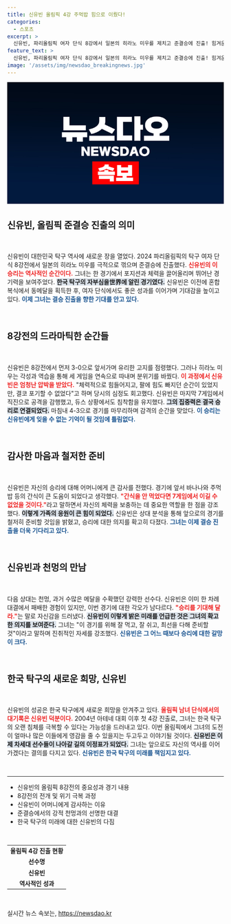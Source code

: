 ```yaml
---
title: 신유빈 올림픽 4강 주먹밥 힘으로 이뤘다!
categories:
  - 스포츠
excerpt: >
  신유빈, 파리올림픽 여자 단식 8강에서 일본의 히라노 미우를 제치고 준결승에 진출! 힘겨운 접전 끝에 눈물의 승리를 맛본 그는 20년 만의 메달 기대감을 높이고 있다. 다음 상대는 세계 4위 중국의 천멍, 과연 신유빈은 승리를 거둘 수 있을까?
feature_text: >
  신유빈, 파리올림픽 여자 단식 8강에서 일본의 히라노 미우를 제치고 준결승에 진출! 힘겨운 접전 끝에 눈물의 승리를 맛본 그는 20년 만의 메달 기대감을 높이고 있다. 다음 상대는 세계 4위 중국의 천멍, 과연 신유빈은 승리를 거둘 수 있을까?
image: '/assets/img/newsdao_breakingnews.jpg'
---
```


<p><img src="/assets/img/newsdao_breakingnews.jpg" alt="pcversion 속보" /></p>

<h2 data-ke-size="size26">신유빈, 올림픽 준결승 진출의 의미</h2>

<p data-ke-size="size16">&nbsp;</p>

<p>신유빈이 대한민국 탁구 역사에 새로운 장을 열었다. 2024 파리올림픽의 탁구 여자 단식 8강전에서 일본의 히라노 미우를 극적으로 꺾으며 준결승에 진출했다. <b><span style="color: #ee2323;">신유빈의 이 승리는 역사적인 순간이다.</span></b> 그녀는 한 경기에서 포지션과 체력을 끌어올리며 뛰어난 경기력을 보여주었다. <b><span style="background-color: #21538527;">한국 탁구의 자부심을世界에 알린 경기였다.</span></b> 신유빈은 이전에 혼합복식에서 동메달을 획득한 후, 여자 단식에서도 좋은 성과를 이어가며 기대감을 높이고 있다. <b><span style="color: #1a5490;">이제 그녀는 결승 진출을 향한 기대를 안고 있다.</span></b></p>

<p data-ke-size="size16">&nbsp;</p>

<h2 data-ke-size="size26">8강전의 드라마틱한 순간들</h2>

<p data-ke-size="size16">&nbsp;</p>

<p>신유빈은 8강전에서 먼저 3-0으로 앞서가며 유리한 고지를 점령했다. 그러나 히라노 미우는 각성과 역습을 통해 세 게임을 연속으로 따내며 분위기를 바꿨다. <b><span style="color: #ee2323;">이 과정에서 신유빈은 엄청난 압박을 받았다.</span></b> "체력적으로 힘들어지고, 팔에 힘도 빠지던 순간이 있었지만, 결코 포기할 수 없었다"고 하며 당시의 심정도 회고했다. 신유빈은 마지막 7게임에서 직진으로 공격을 감행했고, 듀스 상황에서도 침착함을 유지했다. <b><span style="background-color: #21538527;">그의 집중력은 결국 승리로 연결되었다.</span></b> 마침내 4-3으로 경기를 마무리하며 감격의 순간을 맞았다. <b><span style="color: #1a5490;">이 승리는 신유빈에게 잊을 수 없는 기억이 될 것임에 틀림없다.</span></b></p>

<p data-ke-size="size16">&nbsp;</p>

<h2 data-ke-size="size26">감사한 마음과 철저한 준비</h2>

<p data-ke-size="size16">&nbsp;</p>

<p>신유빈은 자신의 승리에 대해 어머니에게 큰 감사를 전했다. 경기에 앞서 바나나와 주먹밥 등의 간식이 큰 도움이 되었다고 생각했다. <b><span style="color: #ee2323;">"간식을 안 먹었다면 7게임에서 이길 수 없었을 것이다."</span></b>라고 말하면서 자신의 체력을 보충하는 데 중요한 역할을 한 점을 강조했다. <b><span style="background-color: #21538527;">이렇게 가족의 응원이 큰 힘이 되었다.</span></b> 신유빈은 상대 분석을 통해 앞으로의 경기를 철저히 준비할 것임을 밝혔고, 승리에 대한 의지를 확고히 다졌다. <b><span style="color: #1a5490;">그녀는 이제 결승 진출을 더욱 기다리고 있다.</span></b></p>

<p data-ke-size="size16">&nbsp;</p>

<h2 data-ke-size="size26">신유빈과 천멍의 만남</h2>

<p data-ke-size="size16">&nbsp;</p>

<p>다음 상대는 천멍, 과거 수많은 메달을 수확했던 강력한 선수다. 신유빈은 이미 한 차례 대결에서 패배한 경험이 있지만, 이번 경기에 대한 각오가 남다르다. <b><span style="color: #ee2323;">"승리를 기대해 달라."</span></b>는 말로 자신감을 드러냈다. <b><span style="background-color: #21538527;">신유빈이 이렇게 밝은 미래를 언급한 것은 그녀의 확고한 의지를 보여준다.</span></b> 그녀는 "이 경기를 위해 잘 먹고, 잘 쉬고, 최선을 다해 준비할 것"이라고 말하며 진취적인 자세를 강조했다. <b><span style="color: #1a5490;">신유빈은 그 어느 때보다 승리에 대한 갈망이 크다.</span></b></p>

<p data-ke-size="size16">&nbsp;</p>

<h2 data-ke-size="size26">한국 탁구의 새로운 희망, 신유빈</h2>

<p data-ke-size="size16">&nbsp;</p>

<p>신유빈의 성공은 한국 탁구에게 새로운 희망을 안겨주고 있다. <b><span style="color: #ee2323;">올림픽 남녀 단식에서의 대기록은 신유빈 덕분이다.</span></b> 2004년 아테네 대회 이후 첫 4강 진출로, 그녀는 한국 탁구의 오랜 침체를 극복할 수 있다는 가능성을 드러내고 있다. 이번 올림픽에서 그녀의 도전이 얼마나 많은 이들에게 영감을 줄 수 있을지는 두고두고 이야기될 것이다. <b><span style="background-color: #21538527;">신유빈은 이제 차세대 선수들이 나아갈 길의 이정표가 되었다.</span></b> 그녀는 앞으로도 자신의 역사를 이어가겠다는 결의를 다지고 있다. <b><span style="color: #1a5490;">신유빈은 한국 탁구의 미래를 책임지고 있다.</span></b></p>

<p data-ke-size="size16">&nbsp;</p>

<hr>

<ul>
    <li>신유빈의 올림픽 8강전의 중요성과 경기 내용</li>
    <li>8강전의 전개 및 위기 극복 과정</li>
    <li>신유빈이 어머니에게 감사하는 이유</li>
    <li>준결승에서의 강적 천멍과의 선명한 대결</li>
    <li>한국 탁구의 미래에 대한 신유빈의 다짐</li>
</ul>

<p data-ke-size="size16">&nbsp;</p>

<table>
    <tr>
        <td style="text-align: center; height: 17px;"><b>올림픽 4강 진출 현황</b></td>
    </tr>
    <tr>
        <td style="text-align: center; height: 17px;"><b>선수명</b></td>
    </tr>
    <tr>
        <td style="text-align: center; height: 17px;"><b>신유빈</b></td>
    </tr>
    <tr>
        <td style="text-align: center; height: 17px;"><b>역사적인 성과</b></td>
    </tr>
</table>

<p data-ke-size="size16">&nbsp;</p>
실시간 뉴스 속보는, <a href="https://newsdao.kr" rel="dofollow">https://newsdao.kr</a>


